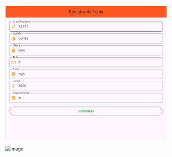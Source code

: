 
![alt text](image-1.png)

![image](https://github.com/user-attachments/assets/05e7d8da-38df-4992-95cb-abe5b058b68d)
